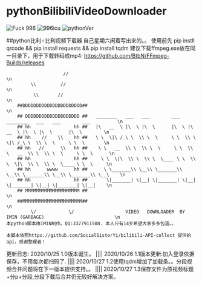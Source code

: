# pythonBilibiliVideoDownloader
![Fuck 996](https://camo.githubusercontent.com/8e53c4e75f0baf3b1cb6815fef6dc3648d0bb6b0d5fcda5a82a88b678893caf8/68747470733a2f2f696d672e736869656c64732e696f2f62616467652f6c6963656e73652d416e74692532303939362d626c75652e7376673f7374796c653d666c61742d737175617265)
![996icu](https://camo.githubusercontent.com/3e8b8686464bdeeef002f8f8ff1883c5a713366d58360ab9a61dbab60a2eb1f0/68747470733a2f2f696d672e736869656c64732e696f2f62616467652f6c696e6b2d3939362e6963752d2532334646344435422e7376673f7374796c653d666c61742d737175617265)
![pythonVer](https://camo.githubusercontent.com/283e64e62a392289fb2e86dee17ffe38c970f63992109066b1c348d5becc1da2/68747470733a2f2f696d672e736869656c64732e696f2f707970692f707976657273696f6e732f4e6574456173652d4d75736963426f782e737667)

##python比利♂比利视频下载器
自己星期六闲着写出来的。。
使用前先
pip instll qrcode && pip install requests && pip install tqdm
建议下载ffmpeg.exe放在同一目录下，用于下载转码成mp4:
https://github.com/BtbN/FFmpeg-Builds/releases

                         //                                                                                     \n
             \\         //                                                                                      \n 
              \\       //                                                                                       \n
        ##DDDDDDDDDDDDDDDDDDDDDD##                                                                              \n                         
        ## DDDDDDDDDDDDDDDDDDDD ##   ________   ___   ___        ___   ________   ___   ___        ___          \n
        ## hh                hh ##   |\   __  \ |\  \ |\  \      |\  \ |\   __  \ |\  \ |\  \      |\  \        \n
        ## hh    //    \\    hh ##   \ \  \|\ /_\ \  \\ \  \     \ \  \\ \  \|\ /_\ \  \\ \  \     \ \  \       \n
        ## hh   //      \\   hh ##    \ \   __  \\ \  \\ \  \     \ \  \\ \   __  \\ \  \\ \  \     \ \  \      \n 
        ## hh                hh ##     \ \  \|\  \\ \  \\ \  \____ \ \  \\ \  \|\  \\ \  \\ \  \____ \ \  \     \n
        ## hh      wwww      hh ##      \ \_______\\ \__\\ \_______\\ \__\\ \_______\\ \__\\ \_______\\ \__\    \n 
        ## hh                hh ##       \|_______| \|__| \|_______| \|__| \|_______| \|__| \|_______| \|__|    \n
        ## MMMMMMMMMMMMMMMMMMMM ##                                                                              \n
        ##MMMMMMMMMMMMMMMMMMMMMM##                                                                              \n
             \/            \/                   VIDEO   DOWNLOADER  BY  IMIN (GARBAGE)                          \n
    本python脚本由IMIN制作。QQ:3377911508. 本人只有14岁希望大家多多包涵。。
    
    本脚本依照https://github.com/SocialSisterYi/bilibili-API-collect 提供的api，感谢整理者！
   
更新日志:
2020/10/25 1.0版本诞生。
||||
2020/10/26 1.1版本更新:加入登录依据保存，不用每次都扫码了.
||||
2020/10/27 1.2使用tqdm增加了加载条。。分段视频合并问题将在下一版本提供支持。。
||||
2020/10/27 1.3保存文件为原视频标题+分p+分段,分段下载后合并仍无较好解决方案。
